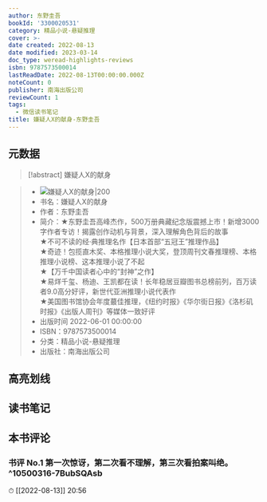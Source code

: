 ```yaml
---
author: 东野圭吾
bookId: '3300020531'
category: 精品小说-悬疑推理
cover: >-
date created: 2022-08-13
date modified: 2023-03-14
doc_type: weread-highlights-reviews
isbn: 9787573500014
lastReadDate: 2022-08-13T00:00:00.000Z
noteCount: 0
publisher: 南海出版公司
reviewCount: 1
tags:
  - 微信读书笔记
title: 嫌疑人X的献身-东野圭吾
---
```


## 元数据

>[!abstract] 嫌疑人X的献身

> - ![嫌疑人X的献身|200](https://weread-1258476243.file.myqcloud.com/weread/cover/31/3300020531/t7_3300020531.jpg)
> - 书名：嫌疑人X的献身
> - 作者：东野圭吾
> - 简介：★东野圭吾高峰杰作，500万册典藏纪念版震撼上市！新增3000字作者专访！揭露创作动机与背景，深入理解角色背后的故事  
★不可不读的经·典推理名作【日本首部“五冠王”推理作品】  
★奇迹！包揽直木奖、本格推理小说大奖，登顶周刊文春推理榜、本格推理小说榜、这本推理小说了不起  
★【万千中国读者心中的“封神”之作】  
★易烊千玺、杨迪、王凯都在读！长年稳居豆瓣图书总榜前列，百万读者9.0高分好评，新世代亚洲推理小说代表作  
★美国图书馆协会年度蕞佳推理，《纽约时报》《华尔街日报》《洛杉矶时报》《出版人周刊》等媒体一致好评
> - 出版时间 2022-06-01 00:00:00
> - ISBN：9787573500014
> - 分类：精品小说-悬疑推理
> - 出版社：南海出版公司

## 高亮划线

## 读书笔记

## 本书评论

### 书评 No.1 第一次惊讶，第二次看不理解，第三次看拍案叫绝。^10500316-7BubSQAsb

⏱ [[2022-08-13]] 20:56
